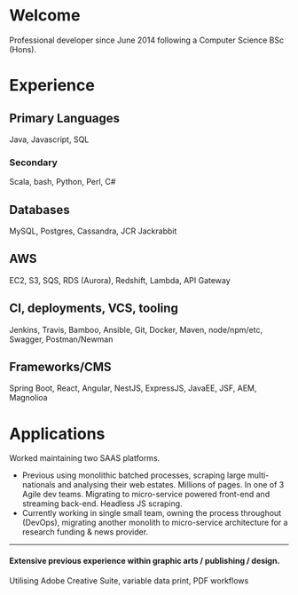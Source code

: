 # Welcome

Professional developer since June 2014 following a Computer Science BSc (Hons).

# Experience

## Primary Languages
Java, Javascript, SQL
### Secondary
Scala, bash, Python, Perl, C#

## Databases
MySQL, Postgres, Cassandra, JCR Jackrabbit

## AWS
EC2, S3, SQS, RDS (Aurora), Redshift, Lambda, API Gateway

## CI, deployments, VCS, tooling
Jenkins, Travis, Bamboo, Ansible, Git, Docker, Maven, node/npm/etc, Swagger, Postman/Newman

## Frameworks/CMS
Spring Boot, React, Angular, NestJS, ExpressJS, JavaEE, JSF, AEM, Magnolioa

# Applications
Worked maintaining two SAAS platforms.

* Previous using monolithic batched processes, scraping large multi-nationals and analysing their web estates. Millions of pages. In one of 3 Agile dev teams. Migrating to micro-service powered front-end and streaming back-end. Headless JS scraping.
* Currently working in single small team, owning the process throughout (DevOps), migrating another monolith to micro-service architecture for a research funding & news provider.

---
#### Extensive previous experience within graphic arts / publishing / design.
Utilising Adobe Creative Suite, variable data print, PDF workflows
